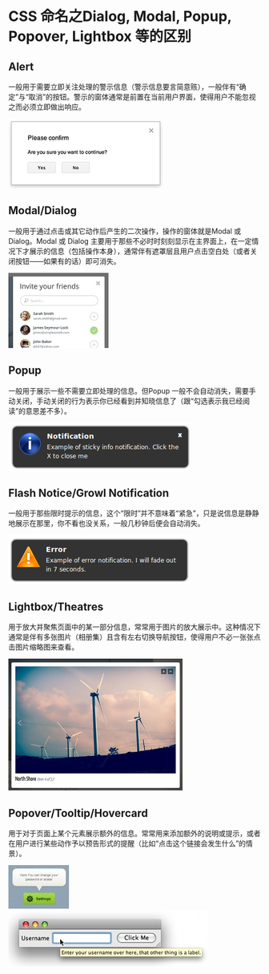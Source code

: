 # CSS 命名之Dialog, Modal, Popup, Popover, Lightbox 等的区别

## Alert

一般用于需要立即关注处理的警示信息（警示信息要言简意赅），一般伴有“确定”与“取消”的按钮。警示的窗体通常是前置在当前用户界面，使得用户不能忽视之而必须立即做出响应。

![](../img/alert.png)

## Modal/Dialog

一般用于通过点击或其它动作后产生的二次操作，操作的窗体就是Modal 或 Dialog。Modal 或 Dialog 主要用于那些不必时时刻刻显示在主界面上，在一定情况下才展示的信息（包括操作本身），通常伴有遮罩层且用户点击空白处（或者关闭按钮——如果有的话）即可消失。

![](../img/dialog.jpg)

## Popup

一般用于展示一些不需要立即处理的信息。但Popup 一般不会自动消失，需要手动关闭，手动关闭的行为表示你已经看到并知晓信息了（跟“勾选表示我已经阅读”的意思差不多）。

![](../img/popup.png)

## Flash Notice/Growl Notification

一般用于那些限时提示的信息，这个“限时”并不意味着“紧急”，只是说信息是静静地展示在那里，你不看也没关系，一般几秒钟后便会自动消失。

![](../img/notification.png)

## Lightbox/Theatres

用于放大并聚焦页面中的某一部分信息，常常用于图片的放大展示中。这种情况下通常是伴有多张图片（相册集）且含有左右切换导航按钮，使得用户不必一张张点击图片缩略图来查看。

![](../img/lightbox.jpg)

## Popover/Tooltip/Hovercard

用于对于页面上某个元素展示额外的信息。常常用来添加额外的说明或提示，或者在用户进行某些动作予以预告形式的提醒（比如“点击这个链接会发生什么”的情景）。

![](../img/tooltip1.jpg)
![](../img/tooltip2.jpg)
